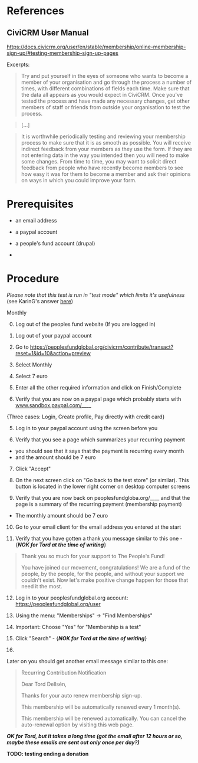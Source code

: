 

# References

## CiviCRM User Manual

https://docs.civicrm.org/user/en/stable/membership/online-membership-sign-up/#testing-membership-sign-up-pages

Excerpts:

> Try and put yourself in the eyes of someone who wants to become a member of your organisation and go through the process a number of times, with different combinations of fields each time. Make sure that the data all appears as you would expect in CiviCRM. Once you've tested the process and have made any necessary changes, get other members of staff or friends from outside your organisation to test the process.

> [...]

> It is worthwhile periodically testing and reviewing your membership process to make sure that it is as smooth as possible. You will receive indirect feedback from your members as they use the form. If they are not entering data in the way you intended then you will need to make some changes. From time to time, you may want to solicit direct feedback from people who have recently become members to see how easy it was for them to become a member and ask their opinions on ways in which you could improve your form.


# Prerequisites

* an email address
* a paypal account
* a people's fund account (drupal)


* 


# Procedure

*Please note that this test is run in "test mode" which limits it's usefulness* (see KarinG's answer [here](https://civicrm.stackexchange.com/questions/17504/error-message-when-testing-memberships-expected-one-paymentprocessor-but-found))

Monthly

0. Log out of the peoples fund website (If you are logged in)

1. Log out of your paypal account

1. Go to https://peoplesfundglobal.org/civicrm/contribute/transact?reset=1&id=10&action=preview

2. Select Monthly

3. Select 7 euro

3. Enter all the other required information and click on Finish/Complete

4. Verify that you are now on a paypal page which probably starts with www.sandbox.paypal.com/____ 

{Three cases: Login, Create profile, Pay directly with credit card}

5. Log in to your paypal account using the screen before you

6. Verify that you see a page which summarizes your recurring payment
  * you should see that it says that the payment is recurring every month
  * and the amount should be 7 euro

7. Click "Accept"

8. On the next screen click on "Go back to the test store" (or similar). This button is located in the lower right corner on desktop computer screens

9. Verify that you are now back on peoplesfundgloba.org/____ and that the page is a summary of the recurring payment (membership payment)
  * The monthly amount should be 7 euro

10. Go to your email client for the email address you entered at the start

11. Verify that you have gotten a thank you message similar to this one - {***NOK for Tord at the time of writing***}

> Thank you so much for your support to The People's Fund!
> 
> You have joined our movement, congratulations! We are a fund of the people, by the people, for the people, and without your support we couldn't exist. Now let's make positive change happen for those that need it the most.

12. Log in to your peoplesfundglobal.org account: https://peoplesfundglobal.org/user

13. Using the menu: "Memberships" -> "Find Memberships"

14. Important: Choose "Yes" for "Membership is a test"

15. Click "Search" - {***NOK for Tord at the time of writing***}

16. 


Later on you should get another email message similar to this one:

> Recurring Contribution Notification
> 
> Dear Tord Dellsén,
> 
> Thanks for your auto renew membership sign-up.
> 
> This membership will be automatically renewed every 1 month(s).
> 
> This membership will be renewed automatically. You can cancel the auto-renewal option by visiting this web page.

***OK for Tord, but it takes a long time (got the email after 12 hours or so, maybe these emails are sent out only once per day?)***


**TODO: testing ending a donation**
